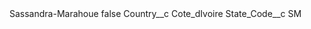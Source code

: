<?xml version="1.0" encoding="UTF-8"?>
<CustomMetadata xmlns="http://soap.sforce.com/2006/04/metadata" xmlns:xsi="http://www.w3.org/2001/XMLSchema-instance" xmlns:xsd="http://www.w3.org/2001/XMLSchema">
    <label>Sassandra-Marahoue</label>
    <protected>false</protected>
    <values>
        <field>Country__c</field>
        <value xsi:type="xsd:string">Cote_dIvoire</value>
    </values>
    <values>
        <field>State_Code__c</field>
        <value xsi:type="xsd:string">SM</value>
    </values>
</CustomMetadata>
